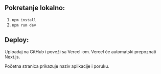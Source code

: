 

## Pokretanje lokalno:
1. `npm install`
2. `npm run dev`

## Deploy:
Uploadaj na GitHub i poveži sa Vercel-om. Vercel će automatski prepoznati Next.js.

Početna stranica prikazuje naziv aplikacije i poruku.
